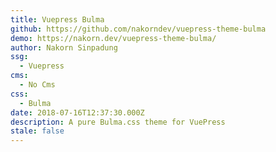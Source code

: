 ```yaml
---
title: Vuepress Bulma
github: https://github.com/nakorndev/vuepress-theme-bulma
demo: https://nakorn.dev/vuepress-theme-bulma/
author: Nakorn Sinpadung
ssg:
  - Vuepress
cms:
  - No Cms
css:
  - Bulma
date: 2018-07-16T12:37:30.000Z
description: A pure Bulma.css theme for VuePress
stale: false
---
```

